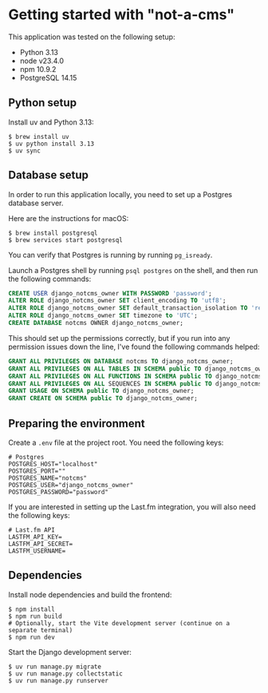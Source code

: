 # Getting started with "not-a-cms"

This application was tested on the following setup:

- Python 3.13
- node v23.4.0
- npm 10.9.2
- PostgreSQL 14.15

## Python setup

Install uv and Python 3.13:

```shell
$ brew install uv
$ uv python install 3.13
$ uv sync
```

## Database setup

In order to run this application locally, you need to set up a Postgres database
server.

Here are the instructions for macOS:

```shell
$ brew install postgresql
$ brew services start postgresql
```

You can verify that Postgres is running by running `pg_isready`.

Launch a Postgres shell by running `psql postgres` on the shell, and then run
the following commands:

```sql
CREATE USER django_notcms_owner WITH PASSWORD 'password';
ALTER ROLE django_notcms_owner SET client_encoding TO 'utf8';
ALTER ROLE django_notcms_owner SET default_transaction_isolation TO 'read committed';
ALTER ROLE django_notcms_owner SET timezone to 'UTC';
CREATE DATABASE notcms OWNER django_notcms_owner;
```

This should set up the permissions correctly, but if you run into any permission
issues down the line, I've found the following commands helped:

```sql
GRANT ALL PRIVILEGES ON DATABASE notcms TO django_notcms_owner;
GRANT ALL PRIVILEGES ON ALL TABLES IN SCHEMA public TO django_notcms_owner;
GRANT ALL PRIVILEGES ON ALL FUNCTIONS IN SCHEMA public TO django_notcms_owner;
GRANT ALL PRIVILEGES ON ALL SEQUENCES IN SCHEMA public TO django_notcms_owner;
GRANT USAGE ON SCHEMA public TO django_notcms_owner;
GRANT CREATE ON SCHEMA public TO django_notcms_owner;
```

## Preparing the environment

Create a `.env` file at the project root. You need the following keys:

```dotenv
# Postgres
POSTGRES_HOST="localhost"
POSTGRES_PORT=""
POSTGRES_NAME="notcms"
POSTGRES_USER="django_notcms_owner"
POSTGRES_PASSWORD="password"
```

If you are interested in setting up the Last.fm integration, you will also need
the following keys:

```dotenv
# Last.fm API
LASTFM_API_KEY=
LASTFM_API_SECRET=
LASTFM_USERNAME=
```

## Dependencies

Install node dependencies and build the frontend:

```shell
$ npm install
$ npm run build
# Optionally, start the Vite development server (continue on a separate terminal)
$ npm run dev
```

Start the Django development server:

```shell
$ uv run manage.py migrate
$ uv run manage.py collectstatic
$ uv run manage.py runserver
```
